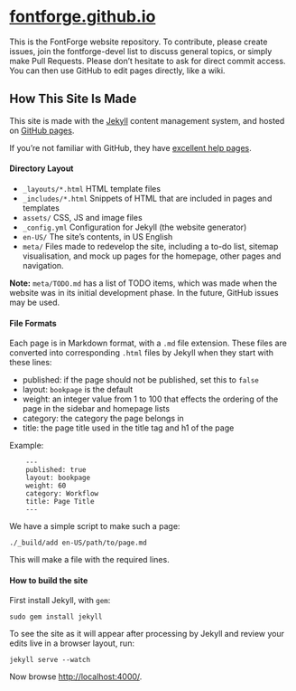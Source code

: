 [fontforge.github.io](http://fontforge.github.io)
====================

This is the FontForge website repository. To contribute, please create issues, 
join the fontforge-devel list to discuss general topics, or simply make 
Pull Requests. Please don’t hesitate to ask for direct commit access. You 
can then use GitHub to edit pages directly, like a wiki.

How This Site Is Made
---------------------

This site is made with the [Jekyll](http://jekyllrb.com/docs/home/) content management system, and
hosted on [GitHub pages](http://pages.github.com).

If you’re not familiar with GitHub, they have [excellent help pages](https://help.github.com).

#### Directory Layout

- `_layouts/*.html` HTML template files
- `_includes/*.html` Snippets of HTML that are included in pages and templates
- `assets/` CSS, JS and image files
- `_config.yml` Configuration for Jekyll (the website generator)
- `en-US/` The site’s contents, in US English
- `meta/` Files made to redevelop the site, including a to-do list, sitemap 
  visualisation, and mock up pages for the homepage, other pages and navigation.

**Note:** `meta/TODO.md` has a list of TODO items, which was made when the website was in its
initial development phase. In the future, GitHub issues may be used.

#### File Formats

Each page is in Markdown format, with a `.md` file extension. These files are converted into corresponding `.html` files by Jekyll when they start with these lines:

- published: if the page should not be published, set this to `false`
- layout: `bookpage` is the default
- weight: an integer value from 1 to 100 that effects the ordering of the page in the sidebar and homepage lists
- category: the category the page belongs in
- title: the page title used in the title tag and h1 of the page

Example:

```
    ---
    published: true
    layout: bookpage
    weight: 60
    category: Workflow
    title: Page Title
    ---
```

We have a simple script to make such a page:

    ./_build/add en-US/path/to/page.md

This will make a file with the required lines.

#### How to build the site

First install Jekyll, with `gem`:

    sudo gem install jekyll

To see the site as it will appear after processing by Jekyll and review your edits live in a browser layout, run:

    jekyll serve --watch

Now browse [http://localhost:4000/](http://localhost:4000/).
